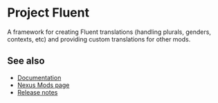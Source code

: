 # Project Fluent
A framework for creating Fluent translations (handling plurals, genders, contexts, etc) and providing custom translations for other mods.

## See also
* [Documentation](https://hackmd.io/@Shockah/H1q8H-mcc)
* [Nexus Mods page](https://www.nexusmods.com/stardewvalley/mods/12638)
* [Release notes](release-notes.md)